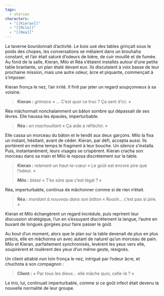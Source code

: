 ```yaml
---
tags:
  - stories
characters:
  - "[[Kieran]]"
  - "[[Milo]]"
  - "[[Rea]]"
---
```


La taverne bourdonnait d’activité. Le bois usé des tables grinçait sous le poids des chopes, les conversations se mêlaient dans un brouhaha constant, et l’air était saturé d’odeurs de bière, de cuir mouillé et de fumée. Au fond de la salle, Kieran, Milo et Réa s’étaient installés autour d’une petite table branlante, un plan étalé devant eux. Ils discutaient à voix basse de leur prochaine mission, mais une autre odeur, âcre et piquante, commençait à s’imposer.

Kieran fronça le nez, l’air irrité. Il finit par jeter un regard soupçonneux à sa voisine.

> **Kieran :** *grimace* « … C’est quoi ce truc ? Ça sent d’ici. »

Réa mâchonnait nonchalamment un bâton sombre qui dépassait de ses lèvres. Elle haussa les épaules, imperturbable.

> **Réa :** *en machouillant* « Ça aide à réfléchir. »

Elle cassa un morceau du bâton et le tendit aux deux garçons. Milo la fixa un instant, hésitant, avant de céder. Kieran, par défi, accepta aussi. Ils portèrent en même temps le fragment à leur bouche. Un silence s’installa. Puis, instantanément, leurs visages se crispèrent. Kieran cracha son morceau dans sa main et Milo le reposa discrètement sur la table.

> **Kieran :** *retenant un haut-le-cœur* « Le goût est encore pire que l’odeur. »
>
> **Milo :** *blasé* « T’es sûre que c’est légal ? »

Réa, imperturbable, continua de mâchonner comme si de rien n’était.

> **Réa :** *mordant à nouveau dans son bâton* « Roooh… c’est pas si pire. »

Kieran et Milo échangèrent un regard incrédule, puis reprirent leur discussion stratégique, l’un en s’essuyant discrètement la langue, l’autre en buvant de longues gorgées pour faire passer le goût.&#x20;

Au bout d’un moment, alors que le plan sur la table devenait de plus en plus précis, elle en mâchonna un avec autant de naturel qu’un morceau de pain. Milo et Kieran, parfaitement synchronisés, levèrent les yeux vers elle, soupirèrent et roulèrent des yeux d’un même geste, résignés.

Un client attablé non loin fronça le nez, intrigué par l’odeur âcre, et chuchota à son compagnon :

> **Client :** « Par tous les dieux… elle mâche quoi, celle-là ? »

Le trio, lui, continuait imperturbable, comme si ce goût infect était devenu la nouvelle normalité de leur groupe.
